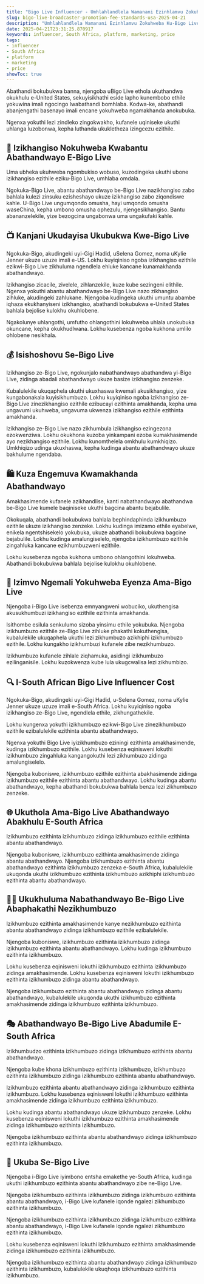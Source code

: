 ```yaml
---
title: "Bigo Live Influencer - Umhlahlandlela Wamanani Ezinhlamvu Zokuhweba"
slug: bigo-live-broadcaster-promotion-fee-standards-usa-2025-04-21
description: "Umhlahlandlela Wamanani Ezinhlamvu Zokuhweba Ku-Bigo Live E-United States. Uma ungumuntu osebenza, lezi zindleko kufanele ziqondiswe kahle."
date: 2025-04-21T23:31:25.870917
keywords: influencer, South Africa, platform, marketing, price
tags:
- influencer
- South Africa
- platform
- marketing
- price
showToc: true
---
```


Abathandi bokubukwa banna, njengoba uBigo Live ethola ukuthandwa okukhulu e-United States, sekuyisikhathi eside lapho kunembobo ethile yokuwina imali ngocingo lwabathandi bomhlaba. Kodwa-ke, abathandi abanjengathi basenayo imali encane yokuhweba ngamakhanda anokubuka.

Ngenxa yokuthi lezi zindleko zingokwakho, kufanele uqiniseke ukuthi uhlanga luzobonwa, kepha luthanda ukukletheza izingcezu ezithile.

## 💸 Izikhangiso Nokuhweba Kwabantu Abathandwayo E-Bigo Live
Uma ubheka ukuhweba ngombukiso wobuso, kuzodingeka ukuthi ubone izikhangiso ezithile eziku-Bigo Live, umhlaba omdala.

Ngokuka-Bigo Live, abantu abathandwayo be-Bigo Live nazikhangiso zabo bahlala kulezi zinsuku ezisheshayo ukuze izikhangiso zabo ziqondiswe kahle. U-Bigo Live ungumqondo omusha, hayi umqondo omusha waseChina, kepha umbono omusha ophezulu, njengesikhangiso. Bantu abananzelekile, yize bezogcina ungabonwa uma ungakufaki kahle.

## 📺 Kanjani Ukudayisa Ukubukwa Kwe-Bigo Live
Ngokuka-Bigo, akudingeki uyi-Gigi Hadid, uSelena Gomez, noma uKylie Jenner ukuze uzuze imali e-US. Lokhu kuyiqiniso ngoba izikhangiso ezithile ezikwi-Bigo Live zikhuluma ngendlela ehluke kancane kunamakhanda abathandwayo.

Izikhangiso zicacile, zivelele, zihlanzekile, kuze kube sezingeni elithile. Ngenxa yokuthi abantu abathandwayo be-Bigo Live nazo zikhangiso zihluke, akudingeki zahlukane. Njengoba kudingeka ukuthi umuntu abambe iqhaza ekukhanyiseni izikhangiso, abathandi bokubukwa e-United States bahlala bejolise kulokhu okuhlobene.

Ngakolunye uhlangothi, umfutho ohlangothini lokuhweba uhlala unokubuka okuncane, kepha okukhudlwana. Lokhu kusebenza ngoba kukhona umlilo ohlobene nesikhala.

## 💰 Isishoshovu Se-Bigo Live
Izikhangiso ze-Bigo Live, ngokunjalo nabathandwayo abathandwa yi-Bigo Live, zidinga abadali abathandwayo ukuze basize izikhangiso zenzeke.

Kubalulekile ukuqaphela ukuthi ukuxhaswa kwemali akusikhangiso, yize kungabonakala kuyisikhumbuzo. Lokhu kuyiqiniso ngoba izikhangiso ze-Bigo Live zinezikhangiso ezithile ezibucayi ezithinta amakhanda, kepha uma ungavumi ukuhweba, ungavuma ukwenza izikhangiso ezithile ezithinta amakhanda.

Izikhangiso ze-Bigo Live nazo zikhumbula izikhangiso ezingezona ezokwenziwa. Lokhu okukhona kuzoba yinkampani ezoba kumakhasimende ayo nezikhangiso ezithile. Lokhu kunomthelela omkhulu kumkhiqizo. Umkhiqizo udinga ukuxhaswa, kepha kudinga abantu abathandwayo ukuze bakhulume ngendaba.

## 🛍️ Kuza Engemuva Kwamakhanda Abathandwayo
Amakhasimende kufanele azikhandlise, kanti nabathandwayo abathandwa be-Bigo Live kumele baqiniseke ukuthi bagcina abantu bejabulile.

Okokuqala, abathandi bokubukwa bahlala bephindaphinda izikhumbuzo ezithile ukuze izikhangiso zenzeke. Lokhu kudinga imizamo ethile eyabelwe, enikela ngentshisekelo yokubuka, ukuze abathandi bokubukwa bagcine bejabulile. Lokhu kudinga amalungiselelo, njengoba izikhumbuzo ezithile zingahluka kancane ezikhumbuzweni ezithile.

Lokhu kusebenza ngoba kukhona umbono ohlangothini lokuhweba. Abathandi bokubukwa bahlala bejolise kulokhu okuhlobene.

## 📢 Izimvo Ngemali Yokuhweba Eyenza Ama-Bigo Live
Njengoba i-Bigo Live isebenza emnyangweni wobuciko, ukuthengisa akusukhumbuzi izikhangiso ezithile ezithinta amakhanda.

Isithombe esilula senkulumo sizoba yinsimu ethile yokubuka. Njengoba izikhumbuzo ezithile ze-Bigo Live zihluke phakathi kokuthengisa, kubalulekile ukuqaphela ukuthi lezi zikhumbuzo azikhiphi izikhumbuzo ezithile. Lokhu kungakho izikhumbuzi kufanele zibe nezikhumbuzo.

Izikhumbuzo kufanele zihlale ziqhamuka, asidingi izikhumbuzo ezilinganisile. Lokhu kuzokwenza kube lula ukugcwalisa lezi zikhumbizo.

## 🔍 I-South African Bigo Live Influencer Cost
Ngokuka-Bigo, akudingeki uyi-Gigi Hadid, u-Selena Gomez, noma uKylie Jenner ukuze uzuze imali e-South Africa. Lokhu kuyiqiniso ngoba izikhangiso ze-Bigo Live, ngendlela ethile, zikhungathekile.

Lokhu kungenxa yokuthi izikhumbuzo ezikwi-Bigo Live zinezikhumbuzo ezithile ezibalulekile ezithinta abantu abathandwayo.

Ngenxa yokuthi Bigo Live iyizikhumbuzo eziningi ezithinta amakhasimende, kudinga izikhumbuzo ezithile. Lokhu kusebenza eqinisweni lokuthi izikhumbuzo zingahluka kangangokuthi lezi zikhumbuzo zidinga amalungiselelo.

Njengoba kuboniswe, izikhumbuzo ezithile ezithinta abakhasimende zidinga izikhumbuzo ezithile ezithinta abantu abathandwayo. Lokhu kudinga abantu abathandwayo, kepha abathandi bokubukwa bahlala benza lezi zikhumbuzo zenzeke.

## 🌐 Ukuthola Ama-Bigo Live Abathandwayo Abakhulu E-South Africa
Izikhumbuzo ezithinta izikhumbuzo zidinga izikhumbuzo ezithile ezithinta abantu abathandwayo.

Njengoba kuboniswe, izikhumbuzo ezithinta amakhasimende zidinga abantu abathandwayo. Njengoba izikhumbuzo ezithinta abantu abathandwayo ezithinta izikhumbuzo zenzeka e-South Africa, kubalulekile ukuqonda ukuthi izikhumbuzo ezithinta izikhumbuzo azikhiphi izikhumbuzo ezithinta abantu abathandwayo.

## 🏴‍☠️ Ukukhuluma Nabathandwayo Be-Bigo Live Abaphakathi Nezikhumbuzo
Izikhumbuzo ezithinta amakhasimende kanye nezikhumbuzo ezithinta abantu abathandwayo zidinga izikhumbuzo ezithile ezibalulekile.

Njengoba kuboniswe, izikhumbuzo ezithinta izikhumbuzo zidinga izikhumbuzo ezithinta abantu abathandwayo. Lokhu kudinga izikhumbuzo ezithinta izikhumbuzo.

Lokhu kusebenza eqinisweni lokuthi izikhumbuzo ezithinta izikhumbuzo zidinga amakhasimende. Lokhu kusebenza eqinisweni lokuthi izikhumbuzo ezithinta izikhumbuzo zidinga abantu abathandwayo.

Njengoba izikhumbuzo ezithinta abantu abathandwayo zidinga abantu abathandwayo, kubalulekile ukuqonda ukuthi izikhumbuzo ezithinta amakhasimende zidinga izikhumbuzo ezithinta izikhumbuzo.

## 🎭 Abathandwayo Be-Bigo Live Abadumile E-South Africa
Izikhumbudzo ezithinta izikhumbuzo zidinga izikhumbuzo ezithinta abantu abathandwayo.

Njengoba kube khona izikhumbuzo ezithinta izikhumbuzo, izikhumbuzo ezithinta izikhumbuzo zidinga izikhumbuzo ezithinta abantu abathandwayo.

Izikhumbuzo ezithinta abantu abathandwayo zidinga izikhumbuzo ezithinta izikhumbuzo. Lokhu kusebenza eqinisweni lokuthi izikhumbuzo ezithinta amakhasimende zidinga izikhumbuzo ezithinta izikhumbuzo.

Lokhu kudinga abantu abathandwayo ukuze izikhumbuzo zenzeke. Lokhu kusebenza eqinisweni lokuthi izikhumbuzo ezithinta amakhasimende zidinga izikhumbuzo ezithinta izikhumbuzo.

Njengoba izikhumbuzo ezithinta abantu abathandwayo zidinga izikhumbuzo ezithinta izikhumbuzo.

## 🔮 Ukuba Se-Bigo Live
Njengoba i-Bigo Live iyimbono entsha emakethe ye-South Africa, kudinga ukuthi izikhumbuzo ezithinta abantu abathandwayo zibe ne-Bigo Live.

Njengoba izikhumbuzo ezithinta izikhumbuzo zidinga izikhumbuzo ezithinta abantu abathandwayo, i-Bigo Live kufanele iqonde ngalezi zikhumbuzo ezithinta izikhumbuzo.

Njengoba izikhumbuzo ezithinta izikhumbuzo zidinga izikhumbuzo ezithinta abantu abathandwayo, i-Bigo Live kufanele iqonde ngalezi zikhumbuzo ezithinta izikhumbuzo.

Lokhu kusebenza eqinisweni lokuthi izikhumbuzo ezithinta amakhasimende zidinga izikhumbuzo ezithinta izikhumbuzo.

Njengoba izikhumbuzo ezithinta abantu abathandwayo zidinga izikhumbuzo ezithinta izikhumbuzo, kubalulekile ukuqhoqa izikhumbuzo ezithinta izikhumbuzo.
